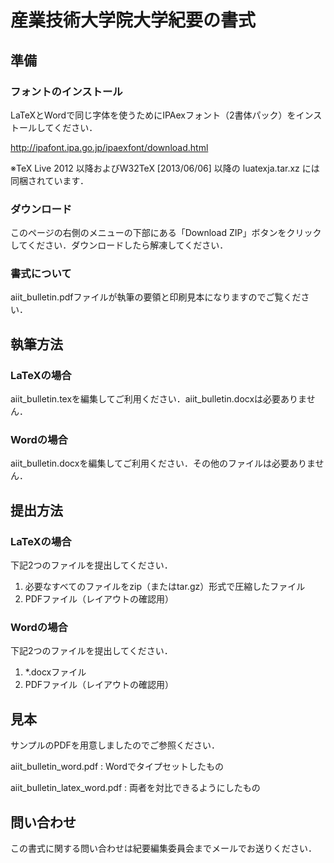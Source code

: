 # 産業技術大学院大学紀要の書式

## 準備

### フォントのインストール

LaTeXとWordで同じ字体を使うためにIPAexフォント（2書体パック）をインストールしてください．

http://ipafont.ipa.go.jp/ipaexfont/download.html

※TeX Live 2012 以降およびW32TeX [2013/06/06] 以降の luatexja.tar.xz には同梱されています．

### ダウンロード

このページの右側のメニューの下部にある「Download ZIP」ボタンをクリックしてください．ダウンロードしたら解凍してください．

### 書式について

aiit_bulletin.pdfファイルが執筆の要領と印刷見本になりますのでご覧ください．

## 執筆方法
### LaTeXの場合

aiit_bulletin.texを編集してご利用ください．aiit_bulletin.docxは必要ありません．

### Wordの場合

aiit_bulletin.docxを編集してご利用ください．その他のファイルは必要ありません．

## 提出方法

### LaTeXの場合

下記2つのファイルを提出してください．

1. 必要なすべてのファイルをzip（またはtar.gz）形式で圧縮したファイル
2. PDFファイル（レイアウトの確認用）

### Wordの場合

下記2つのファイルを提出してください．

1. *.docxファイル
2. PDFファイル（レイアウトの確認用）

## 見本

サンプルのPDFを用意しましたのでご参照ください．

aiit_bulletin_word.pdf
: Wordでタイプセットしたもの

aiit_bulletin_latex_word.pdf
: 両者を対比できるようにしたもの

## 問い合わせ

この書式に関する問い合わせは紀要編集委員会までメールでお送りください．
